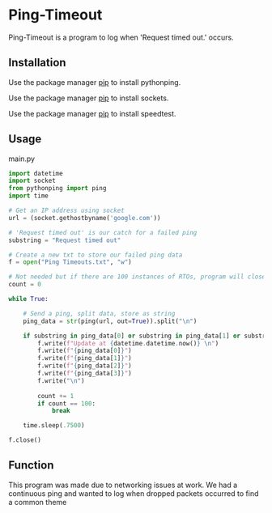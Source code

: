 # Ping-Timeout
Ping-Timeout is a program to log when 'Request timed out.' occurs.

## Installation
Use the package manager [pip](https://pypi.org/project/pythonping/) to install pythonping. <br />

Use the package manager [pip](https://pypi.org/project/sockets/) to install sockets. <br />

Use the package manager [pip](https://pypi.org/project/speedtest-cli//) to install speedtest. <br />


## Usage
main.py
```python
import datetime
import socket
from pythonping import ping
import time

# Get an IP address using socket 
url = (socket.gethostbyname('google.com'))

# 'Request timed out' is our catch for a failed ping
substring = "Request timed out"

# Create a new txt to store our failed ping data
f = open("Ping Timeouts.txt", "w")

# Not needed but if there are 100 instances of RTOs, program will close
count = 0

while True:

    # Send a ping, split data, store as string
    ping_data = str(ping(url, out=True)).split("\n")

    if substring in ping_data[0] or substring in ping_data[1] or substring in ping_data[2] or substring in ping_data[3]:
        f.write(f"Update at {datetime.datetime.now()} \n")
        f.write(f"{ping_data[0]}")
        f.write(f"{ping_data[1]}")
        f.write(f"{ping_data[2]}")
        f.write(f"{ping_data[3]}")
        f.write("\n")
        
        count += 1
        if count == 100:
            break

    time.sleep(.7500)

f.close()

```
## Function
This program was made due to networking issues at work. We had a continuous ping and wanted to log when dropped packets occurred to find a common theme
